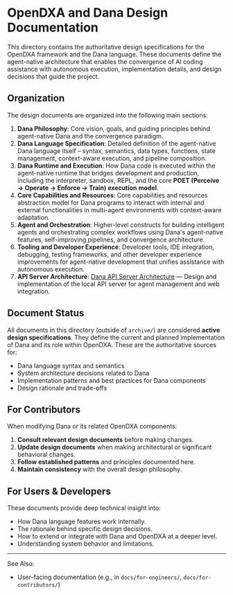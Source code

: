 # OpenDXA and Dana Design Documentation

This directory contains the authoritative design specifications for the OpenDXA framework and the Dana language. These documents define the agent-native architecture that enables the convergence of AI coding assistance with autonomous execution, implementation details, and design decisions that guide the project.

## Organization

The design documents are organized into the following main sections:

1. **Dana Philosophy**: Core vision, goals, and guiding principles behind agent-native Dana and the convergence paradigm.
2. **Dana Language Specification**: Detailed definition of the agent-native Dana language itself – syntax, semantics, data types, functions, state management, context-aware execution, and pipeline composition.
3. **Dana Runtime and Execution**: How Dana code is executed within the agent-native runtime that bridges development and production, including the interpreter, sandbox, REPL, and the core **POET (Perceive → Operate → Enforce → Train) execution model**.
4. **Core Capabilities and Resources**: Core capabilities and resources abstraction model for Dana programs to interact with internal and external functionalities in multi-agent environments with context-aware adaptation.
5. **Agent and Orchestration**: Higher-level constructs for building intelligent agents and orchestrating complex workflows using Dana's agent-native features, self-improving pipelines, and convergence architecture.
6. **Tooling and Developer Experience**: Developer tools, IDE integration, debugging, testing frameworks, and other developer experience improvements for agent-native development that unifies assistance with autonomous execution.
7. **API Server Architecture**: [Dana API Server Architecture](06_api_server_architecture.md) — Design and implementation of the local API server for agent management and web integration.

## Document Status

All documents in this directory (outside of `archive/`) are considered **active design specifications**. They define the current and planned implementation of Dana and its role within OpenDXA. These are the authoritative sources for:

- Dana language syntax and semantics
- System architecture decisions related to Dana
- Implementation patterns and best practices for Dana components
- Design rationale and trade-offs

## For Contributors

When modifying Dana or its related OpenDXA components:

1. **Consult relevant design documents** before making changes.
2. **Update design documents** when making architectural or significant behavioral changes.
3. **Follow established patterns** and principles documented here.
4. **Maintain consistency** with the overall design philosophy.

## For Users & Developers

These documents provide deep technical insight into:

- How Dana language features work internally.
- The rationale behind specific design decisions.
- How to extend or integrate with Dana and OpenDXA at a deeper level.
- Understanding system behavior and limitations.

---

See Also:

- User-facing documentation (e.g., in `docs/for-engineers/`, `docs/for-contributors/`)